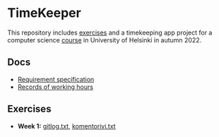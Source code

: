 # TimeKeeper

This repository includes [exercises](laskarit/) and a timekeeping app project for a computer science [course](https://ohjelmistotekniikka-hy.github.io/) in University of Helsinki in autumn 2022.

## Docs

* [Requirement specification](docs/requirements.md)
* [Records of working hours](docs/working-hours.md)

## Exercises
* **Week 1:** [gitlog.txt](laskarit/viikko1/gitlog.txt), [komentorivi.txt](laskarit/viikko1/komentorivi.txt)
